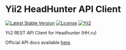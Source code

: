 # Yii2 HeadHunter API Client

[![Latest Stable Version](https://poser.pugx.org/zakharov-andrew/yii2-hh-api/v/stable)](https://packagist.org/packages/zakharov-andrew/yii2-hh-api)
[![License](https://poser.pugx.org/zakharov-andrew/yii2-hh-api/license)](https://packagist.org/packages/zakharov-andrew/yii2-hh-api)
[![Yii2](https://img.shields.io/badge/Powered_by-Yii_Framework-green.svg?style=flat)](http://www.yiiframework.com/)

Yii2 REST API Client for Headhunter (HH.ru)

Official API docs available [here](https://github.com/hhru/api).
